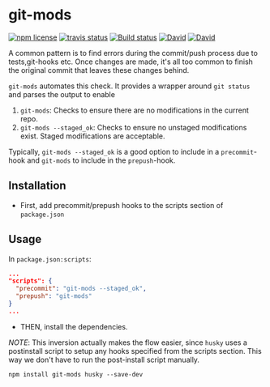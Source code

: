 # git-mods
<!-- badge -->
[![npm license](https://img.shields.io/npm/l/git-mods.svg)](https://www.npmjs.com/package/git-mods)
[![travis status](https://img.shields.io/travis/sramam/git-mods.svg)](https://travis-ci.org/sramam/git-mods)
[![Build status](https://ci.appveyor.com/api/projects/status/l734j8mjdy9px31q?svg=true)](https://ci.appveyor.com/project/sramam/git-mods)
[![David](https://david-dm.org/sramam/git-mods/status.svg)](https://david-dm.org/sramam/git-mods)
[![David](https://david-dm.org/sramam/git-mods/dev-status.svg)](https://david-dm.org/sramam/git-mods?type=dev)
<!-- endbadge -->

A common pattern is to find errors during the commit/push process due to tests,git-hooks etc. Once changes are made, it's all too common to finish the original commit that leaves these changes behind.

`git-mods` automates this check. It provides a wrapper around `git status` and parses the output to enable

1. `git-mods`: Checks to ensure there are no modifications in the current repo.
2. `git-mods --staged_ok`: Checks to ensure no unstaged modifications exist. Staged modifications are acceptable.

Typically, `git-mods --staged_ok` is a good option to include in a `precommit`-hook  and `git-mods` to include in the `prepush`-hook.

## Installation
- First, add precommit/prepush hooks to the scripts section of `package.json`
## Usage
In `package.json:scripts`:
```json
...
"scripts": {
  "precommit": "git-mods --staged_ok",
  "prepush": "git-mods"
}
...
```
- THEN, install the dependencies.

*NOTE*: This inversion actually makes the flow easier, since `husky` uses a postinstall script to setup any hooks specified from the scripts section. This way we don't have to run the post-install script manually.

```
npm install git-mods husky --save-dev
```
